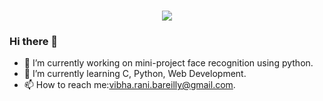 <h1 align="center">
  <a href="https://git.io/typing-svg">
    <img src="https://readme-typing-svg.herokuapp.com/?lines=Hello+all!👋;I'm+Vibha+Rani...;This+is+my+profile!&center=true&size=30">
  </a>
</h1>

### Hi there 👋

<!--
**vibha1504/vibha1504** is a ✨ _special_ ✨ repository because its `README.md` (this file) appears on your GitHub profile.

Here are some ideas to get you started:
-->

- 🔭 I’m currently working on mini-project face recognition using python. 
- 🌱 I’m currently learning C, Python, Web Development.
- 📫 How to reach me:vibha.rani.bareilly@gmail.com.
 <!--
- 👯 I’m looking to collaborate on ...
- 🤔 I’m looking for help with ...
- 💬 Ask me about ...
- 📫 How to reach me: ...
- 😄 Pronouns: ...
- ⚡ Fun fact: ...
-->
